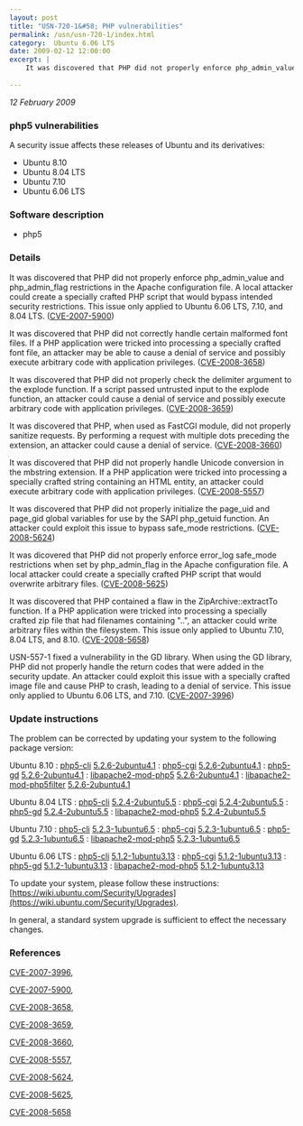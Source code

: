 ```yaml
---
layout: post
title: "USN-720-1&#58; PHP vulnerabilities"
permalink: /usn/usn-720-1/index.html
category:  Ubuntu 6.06 LTS
date: 2009-02-12 12:00:00
excerpt: |
    It was discovered that PHP did not properly enforce php_admin_value and php_admin_flag restrictions in the Apache configuration file. A local attacker could create a specially crafted PHP script that would bypass intended security restrictions. This issue only applied to Ubuntu 6.06 LTS, 7.10, and 8.04 LTS. ([CVE-2007-5900](http://people.ubuntu.com/~ubuntu-security/cve/CVE-2007-5900))
    
--- 
```

 
 

*12 February 2009*

### php5 vulnerabilities

A security issue affects these releases of Ubuntu and its derivatives:

* Ubuntu 8.10
* Ubuntu 8.04 LTS
* Ubuntu 7.10
* Ubuntu 6.06 LTS

### Software description

* php5 

### Details

It was discovered that PHP did not properly enforce php_admin_value and php_admin_flag restrictions in the Apache configuration file. A local attacker could create a specially crafted PHP script that would bypass intended security restrictions. This issue only applied to Ubuntu 6.06 LTS, 7.10, and 8.04 LTS. ([CVE-2007-5900](http://people.ubuntu.com/~ubuntu-security/cve/CVE-2007-5900))

It was discovered that PHP did not correctly handle certain malformed font files. If a PHP application were tricked into processing a specially crafted font file, an attacker may be able to cause a denial of service and possibly execute arbitrary code with application privileges. ([CVE-2008-3658](http://people.ubuntu.com/~ubuntu-security/cve/CVE-2008-3658))

It was discovered that PHP did not properly check the delimiter argument to the explode function. If a script passed untrusted input to the explode function, an attacker could cause a denial of service and possibly execute arbitrary code with application privileges. ([CVE-2008-3659](http://people.ubuntu.com/~ubuntu-security/cve/CVE-2008-3659)) 

It was discovered that PHP, when used as FastCGI module, did not properly sanitize requests. By performing a request with multiple dots preceding the extension, an attacker could cause a denial of service. ([CVE-2008-3660](http://people.ubuntu.com/~ubuntu-security/cve/CVE-2008-3660))

It was discovered that PHP did not properly handle Unicode conversion in the mbstring extension. If a PHP application were tricked into processing a specially crafted string containing an HTML entity, an attacker could execute arbitrary code with application privileges. ([CVE-2008-5557](http://people.ubuntu.com/~ubuntu-security/cve/CVE-2008-5557))

It was discovered that PHP did not properly initialize the page_uid and page_gid global variables for use by the SAPI php_getuid function. An attacker could exploit this issue to bypass safe_mode restrictions. ([CVE-2008-5624](http://people.ubuntu.com/~ubuntu-security/cve/CVE-2008-5624))

It was dicovered that PHP did not properly enforce error_log safe_mode restrictions when set by php_admin_flag in the Apache configuration file. A local attacker could create a specially crafted PHP script that would overwrite arbitrary files. ([CVE-2008-5625](http://people.ubuntu.com/~ubuntu-security/cve/CVE-2008-5625))

It was discovered that PHP contained a flaw in the ZipArchive::extractTo function. If a PHP application were tricked into processing a specially crafted zip file that had filenames containing &quot;..&quot;, an attacker could write arbitrary files within the filesystem. This issue only applied to Ubuntu 7.10, 8.04 LTS, and 8.10. ([CVE-2008-5658](http://people.ubuntu.com/~ubuntu-security/cve/CVE-2008-5658))

USN-557-1 fixed a vulnerability in the GD library. When using the GD library, PHP did not properly handle the return codes that were added in the security update. An attacker could exploit this issue with a specially crafted image file and cause PHP to crash, leading to a denial of service. This issue only applied to Ubuntu 6.06 LTS, and 7.10. ([CVE-2007-3996](http://people.ubuntu.com/~ubuntu-security/cve/CVE-2007-3996)) 

### Update instructions

The problem can be corrected by updating your system to the following package version:

Ubuntu 8.10
 : [php5-cli](https://launchpad.net/ubuntu/+source/php5) <span> [5.2.6-2ubuntu4.1](https://launchpad.net/ubuntu/+source/php5/5.2.6-2ubuntu4.1) </span> 
 : [php5-cgi](https://launchpad.net/ubuntu/+source/php5) <span> [5.2.6-2ubuntu4.1](https://launchpad.net/ubuntu/+source/php5/5.2.6-2ubuntu4.1) </span> 
 : [php5-gd](https://launchpad.net/ubuntu/+source/php5) <span> [5.2.6-2ubuntu4.1](https://launchpad.net/ubuntu/+source/php5/5.2.6-2ubuntu4.1) </span> 
 : [libapache2-mod-php5](https://launchpad.net/ubuntu/+source/php5) <span> [5.2.6-2ubuntu4.1](https://launchpad.net/ubuntu/+source/php5/5.2.6-2ubuntu4.1) </span> 
 : [libapache2-mod-php5filter](https://launchpad.net/ubuntu/+source/php5) <span> [5.2.6-2ubuntu4.1](https://launchpad.net/ubuntu/+source/php5/5.2.6-2ubuntu4.1) </span> 

Ubuntu 8.04 LTS
 : [php5-cli](https://launchpad.net/ubuntu/+source/php5) <span> [5.2.4-2ubuntu5.5](https://launchpad.net/ubuntu/+source/php5/5.2.4-2ubuntu5.5) </span> 
 : [php5-cgi](https://launchpad.net/ubuntu/+source/php5) <span> [5.2.4-2ubuntu5.5](https://launchpad.net/ubuntu/+source/php5/5.2.4-2ubuntu5.5) </span> 
 : [php5-gd](https://launchpad.net/ubuntu/+source/php5) <span> [5.2.4-2ubuntu5.5](https://launchpad.net/ubuntu/+source/php5/5.2.4-2ubuntu5.5) </span> 
 : [libapache2-mod-php5](https://launchpad.net/ubuntu/+source/php5) <span> [5.2.4-2ubuntu5.5](https://launchpad.net/ubuntu/+source/php5/5.2.4-2ubuntu5.5) </span> 

Ubuntu 7.10
 : [php5-cli](https://launchpad.net/ubuntu/+source/php5) <span> [5.2.3-1ubuntu6.5](https://launchpad.net/ubuntu/+source/php5/5.2.3-1ubuntu6.5) </span> 
 : [php5-cgi](https://launchpad.net/ubuntu/+source/php5) <span> [5.2.3-1ubuntu6.5](https://launchpad.net/ubuntu/+source/php5/5.2.3-1ubuntu6.5) </span> 
 : [php5-gd](https://launchpad.net/ubuntu/+source/php5) <span> [5.2.3-1ubuntu6.5](https://launchpad.net/ubuntu/+source/php5/5.2.3-1ubuntu6.5) </span> 
 : [libapache2-mod-php5](https://launchpad.net/ubuntu/+source/php5) <span> [5.2.3-1ubuntu6.5](https://launchpad.net/ubuntu/+source/php5/5.2.3-1ubuntu6.5) </span> 

Ubuntu 6.06 LTS
 : [php5-cli](https://launchpad.net/ubuntu/+source/php5) <span> [5.1.2-1ubuntu3.13](https://launchpad.net/ubuntu/+source/php5/5.1.2-1ubuntu3.13) </span> 
 : [php5-cgi](https://launchpad.net/ubuntu/+source/php5) <span> [5.1.2-1ubuntu3.13](https://launchpad.net/ubuntu/+source/php5/5.1.2-1ubuntu3.13) </span> 
 : [php5-gd](https://launchpad.net/ubuntu/+source/php5) <span> [5.1.2-1ubuntu3.13](https://launchpad.net/ubuntu/+source/php5/5.1.2-1ubuntu3.13) </span> 
 : [libapache2-mod-php5](https://launchpad.net/ubuntu/+source/php5) <span> [5.1.2-1ubuntu3.13](https://launchpad.net/ubuntu/+source/php5/5.1.2-1ubuntu3.13) </span> 

To update your system, please follow these instructions: [https://wiki.ubuntu.com/Security/Upgrades](https://wiki.ubuntu.com/Security/Upgrades).

In general, a standard system upgrade is sufficient to effect the necessary changes. 

### References

 
 [CVE-2007-3996](http://people.ubuntu.com/~ubuntu-security/cve/CVE-2007-3996), 

 [CVE-2007-5900](http://people.ubuntu.com/~ubuntu-security/cve/CVE-2007-5900), 

 [CVE-2008-3658](http://people.ubuntu.com/~ubuntu-security/cve/CVE-2008-3658), 

 [CVE-2008-3659](http://people.ubuntu.com/~ubuntu-security/cve/CVE-2008-3659), 

 [CVE-2008-3660](http://people.ubuntu.com/~ubuntu-security/cve/CVE-2008-3660), 

 [CVE-2008-5557](http://people.ubuntu.com/~ubuntu-security/cve/CVE-2008-5557), 

 [CVE-2008-5624](http://people.ubuntu.com/~ubuntu-security/cve/CVE-2008-5624), 

 [CVE-2008-5625](http://people.ubuntu.com/~ubuntu-security/cve/CVE-2008-5625), 

 [CVE-2008-5658](http://people.ubuntu.com/~ubuntu-security/cve/CVE-2008-5658)
 

